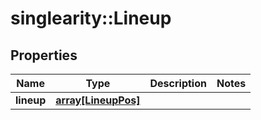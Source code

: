 # singlearity::Lineup

## Properties
Name | Type | Description | Notes
------------ | ------------- | ------------- | -------------
**lineup** | [**array[LineupPos]**](LineupPos.md) |  | 


